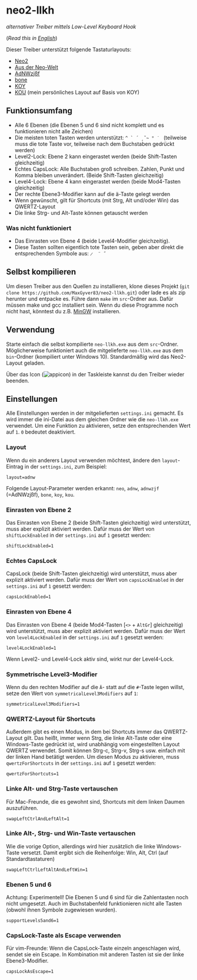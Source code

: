 # neo2-llkh

*alternativer Treiber mittels Low-Level Keyboard Hook*

(*Read this in [English](README.en.md)*)

Dieser Treiber unterstützt folgende Tastaturlayouts:
* [Neo2](http://www.neo-layout.org)
* [Aus der Neo-Welt](http://www.adnw.de)
* [AdNWzjßf](http://adnw.de/index.php?n=Main.AdNWzj%c3%9ff)
* [bone](https://web.archive.org/web/20180721192908/http://wiki.neo-layout.org/wiki/Bone)
* [KOY](http://adnw.de/index.php?n=Main.SeitlicheNachbaranschl%c3%a4ge)
* [KOU](http://maximilian-schillinger.de/kou-layout.html) (mein persönliches Layout auf Basis von KOY)


## Funktionsumfang
* Alle 6 Ebenen (die Ebenen 5 und 6 sind nicht komplett und es funktionieren nicht alle Zeichen)
* Die meisten toten Tasten werden unterstützt: ``^ ` ´ ̧ ̌ ~ ° ̇  `` (teilweise muss die tote Taste vor, teilweise nach dem Buchstaben gedrückt werden)
* Level2-Lock: Ebene 2 kann eingerastet werden (beide Shift-Tasten gleichzeitig)
* Echtes CapsLock: Alle Buchstaben groß schreiben. Zahlen, Punkt und Komma bleiben unverändert. (Beide Shift-Tasten gleichzeitig)
* Level4-Lock: Ebene 4 kann eingerastet werden (beide Mod4-Tasten gleichzeitig)
* Der rechte Ebene3-Modifier kann auf die ä-Taste gelegt werden
* Wenn gewünscht, gilt für Shortcuts (mit Strg, Alt und/oder Win) das QWERTZ-Layout
* Die linke Strg- und Alt-Taste können getauscht werden

### Was nicht funktioniert

* Das Einrasten von Ebene 4 (beide Level4-Modifier gleichzeitig).
* Diese Tasten sollten eigentlich tote Tasten sein, geben aber direkt die entsprechenden Symbole aus: `̷  ¨ ˝`

## Selbst kompilieren
Um diesen Treiber aus den Quellen zu installieren, klone dieses Projekt (`git clone https://github.com/MaxGyver83/neo2-llkh.git`) oder lade es als zip herunter und entpacke es. Führe dann `make` im `src`-Ordner aus. Dafür müssen make und gcc installiert sein. Wenn du diese Programme noch nicht hast, könntest du z.B. [MinGW](https://sourceforge.net/projects/mingw/) installieren.

## Verwendung
Starte einfach die selbst kompilierte `neo-llkh.exe` aus dem `src`-Ordner. Möglicherweise funktioniert auch die mitgelieferte `neo-llkh.exe` aus dem `bin`-Ordner (kompiliert unter Windows 10). Standardmäßig wird das Neo2-Layout geladen.

Über das Icon (![appicon](src/appicon.ico)) in der Taskleiste kannst du den Treiber wieder beenden.

## Einstellungen

Alle Einstellungen werden in der mitgelieferten `settings.ini` gemacht. Es wird immer die ini-Datei aus dem gleichen Ordner wie die `neo-llkh.exe` verwendet. Um eine Funktion zu aktivieren, setze den entsprechenden Wert auf `1`. `0` bedeutet deaktiviert.

### Layout
Wenn du ein anderers Layout verwenden möchtest, ändere den `layout`-Eintrag in der `settings.ini`, zum Beispiel:

`layout=adnw`

Folgende Layout-Parameter werden erkannt: `neo`, `adnw`, `adnwzjf` (=AdNWzjßf), `bone`, `koy`, `kou`.

### Einrasten von Ebene 2
Das Einrasten von Ebene 2 (beide Shift-Tasten gleichzeitig) wird unterstützt, muss aber explizit aktiviert werden. Dafür muss der Wert von `shiftLockEnabled` in der `settings.ini` auf `1` gesetzt werden:

`shiftLockEnabled=1`

### Echtes CapsLock
CapsLock (beide Shift-Tasten gleichzeitig) wird unterstützt, muss aber explizit aktiviert werden. Dafür muss der Wert von `capsLockEnabled` in der `settings.ini` auf `1` gesetzt werden:

`capsLockEnabled=1`

### Einrasten von Ebene 4
Das Einrasten von Ebene 4 (beide Mod4-Tasten \[`<>` + `AltGr`\] gleichzeitig) wird unterstützt, muss aber explizit aktiviert werden. Dafür muss der Wert von `level4LockEnabled` in der `settings.ini` auf `1` gesetzt werden:

`level4LockEnabled=1`

Wenn Level2- und Level4-Lock aktiv sind, wirkt nur der Level4-Lock. 

### Symmetrische Level3-Modifier
Wenn du den rechten Modifier auf die `Ä`- statt auf die `#`-Taste legen willst, setze den Wert von `symmetricalLevel3Modifiers` auf `1`:

`symmetricalLevel3Modifiers=1`

### QWERTZ-Layout für Shortcuts
Außerdem gibt es einen Modus, in dem bei Shortcuts immer das QWERTZ-Layout gilt. Das heißt, immer wenn Strg, die linke Alt-Taste oder eine Windows-Taste gedrückt ist, wird unabhängig vom eingestellten Layout QWERTZ verwendet. Somit können Strg-c, Strg-v, Strg-s usw. einfach mit der linken Hand betätigt werden. Um diesen Modus zu aktivieren, muss `qwertzForShortcuts` in der `settings.ini` auf `1` gesetzt werden:

`qwertzForShortcuts=1`

### Linke Alt- und Strg-Taste vertauschen
Für Mac-Freunde, die es gewohnt sind, Shortcuts mit dem linken Daumen auszuführen.

`swapLeftCtrlAndLeftAlt=1`

### Linke Alt-, Strg- und Win-Taste vertauschen
Wie die vorige Option, allerdings wird hier zusätzlich die linke Windows-Taste versetzt.
Damit ergibt sich die Reihenfolge: Win, Alt, Ctrl (auf Standardtastaturen)

`swapLeftCtrlLeftAltAndLeftWin=1`

### Ebenen 5 und 6
Achtung: Experimentell! Die Ebenen 5 und 6 sind für die Zahlentasten noch nicht umgesetzt. Auch im Buchstabenfeld funktionieren nicht alle Tasten (obwohl ihnen Symbole zugewiesen wurden).

`supportLevels5and6=1`

### CapsLock-Taste als Escape verwenden
Für vim-Freunde: Wenn die CapsLock-Taste einzeln angeschlagen wird, sendet sie ein Escape. In Kombination mit anderen Tasten ist sie der linke Ebene3-Modifier.

`capsLockAsEscape=1`
